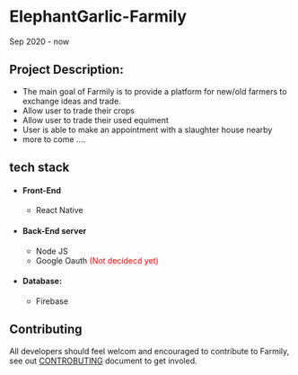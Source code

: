 # ElephantGarlic-Farmily

Sep 2020 - now
## Project Description: 
- The main goal of Farmily is to provide a platform for new/old farmers to exchange ideas and trade.
- Allow user to trade their crops 
- Allow user to trade their used equiment
- User is able to make an appointment with a slaughter house nearby
- more to come ....

## tech stack

- #### Front-End
  - React Native
- #### Back-End server
  - Node JS 
  - Google Oauth <span style="color: red">(Not decidecd yet)</span>
- #### Database: 
  - Firebase

## Contributing
All developers should feel welcom and encouraged to contribute to Farmily, see out [CONTROBUTING](https://github.com/emo8355/ElephantGarlic-Farmily/blob/master/CONTRIBUTING.md) document to get involed.
